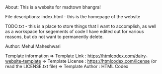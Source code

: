 About: 
This is a website for madtown bhangra!

File descriptions:
index.html - this is the homepage of the website

TODO.txt - this is a place to store things that I want to accomplish, as well as a workspace for segements of code I have
edited out for various reasons, but do not want to permanently delete. 









Author:
Mehul Maheshwari

Template information
  =>  Template Link    : https://htmlcodex.com/dairy-website-template
  =>  Template License : https://htmlcodex.com/license (or read the LICENSE.txt file)
  =>  Template Author  : HTML Codex